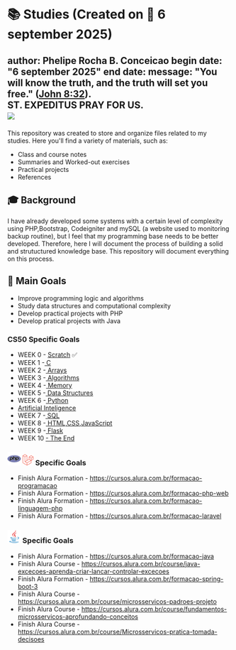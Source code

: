 # 📚 Studies (Created on 📅 6 september 2025)
author: Phelipe Rocha B. Conceicao
begin date: "6 september 2025"
end date: 
message: "You will know the truth, and the truth will set you free." (<a href=https://www.vatican.va/archive/ENG0839/__PXG.HTM>John 8:32</a>).</br>
ST. EXPEDITUS PRAY FOR US.</br>
<img src=images\Expeditus.jpg>
---

This repository was created to store and organize files related to my studies. Here you'll find a variety of materials, such as:

- Class and course notes
- Summaries and Worked-out exercises
- Practical projects
- References

## 🎓 Background

I have already developed some systems with a certain level of complexity using PHP,Bootstrap, Codeigniter and mySQL (a website used to monitoring backup routine), but I feel that my programming base needs to be better developed. 
Therefore, here I will document the process of building a solid and strutuctured knowledge base. This repository will document everything on this process.

## 🎯 Main Goals
- Improve programming logic and algorithms
- Study data structures and computational complexity
- Develop practical projects with PHP
- Develop pratical projects with Java

### CS50 Specific Goals 
- WEEK 0 - <a href=https://learning.edx.org/course/course-v1:HarvardX+CS50+X/block-v1:HarvardX+CS50+X+type@sequential+block@41335074798c4a65ac8d3fbdd31f5a49/>Scratch</a> ✅
- WEEK 1 -<a href=https://learning.edx.org/course/course-v1:HarvardX+CS50+X/block-v1:HarvardX+CS50+X+type@sequential+block@76ab3323330c4d9895a5e85028cbc2f6/> C  </a>
- WEEK 2 -<a href=https://learning.edx.org/course/course-v1:HarvardX+CS50+X/block-v1:HarvardX+CS50+X+type@sequential+block@52442dc728364068a280526913bb390e/> Arrays </a>
- WEEK 3 -<a href=https://learning.edx.org/course/course-v1:HarvardX+CS50+X/block-v1:HarvardX+CS50+X+type@sequential+block@f1b8f52f035048a39bfc051daabb4159/> Algorithms  </a>
- WEEK 4 -<a href=https://learning.edx.org/course/course-v1:HarvardX+CS50+X/block-v1:HarvardX+CS50+X+type@sequential+block@5f1410ab6b7149229b568d657c3baa2f/> Memory  </a>
- WEEK 5 -<a href=https://learning.edx.org/course/course-v1:HarvardX+CS50+X/block-v1:HarvardX+CS50+X+type@sequential+block@37b2c713b17049e3b73781f4d83f0ab6/> Data Structures  </a>
- WEEK 6 -<a href=https://learning.edx.org/course/course-v1:HarvardX+CS50+X/block-v1:HarvardX+CS50+X+type@sequential+block@9bbbe42de8fb420c80ff25e398c2fb2a/> Python  </a>
- <a href=https://learning.edx.org/course/course-v1:HarvardX+CS50+X/block-v1:HarvardX+CS50+X+type@sequential+block@21945530f3194b5c95e9af75e2c72cfe/>Artificial Inteligence  </a>
- WEEK 7 -<a href=https://learning.edx.org/course/course-v1:HarvardX+CS50+X/block-v1:HarvardX+CS50+X+type@sequential+block@d10757e51e1c406ca953820a30a1f4ed/> SQL  </a>
- WEEK 8 -<a href=https://learning.edx.org/course/course-v1:HarvardX+CS50+X/block-v1:HarvardX+CS50+X+type@sequential+block@285047c83b124824b92dd0bdc7841e9c/> HTML,CSS,JavaScript </a>
- WEEK 9 -<a href=https://learning.edx.org/course/course-v1:HarvardX+CS50+X/block-v1:HarvardX+CS50+X+type@sequential+block@26e2c4076442461a8b5369143b6a9c79/> Flask  </a>
- WEEK 10 <a href=https://learning.edx.org/course/course-v1:HarvardX+CS50+X/block-v1:HarvardX+CS50+X+type@sequential+block@26e2c4076442461a8b5369143b6a9c79/>- The End </a>


###  <img height=30em src=https://raw.githubusercontent.com/devicons/devicon/master/icons/php/php-original.svg /> <img height=25em src=https://raw.githubusercontent.com/devicons/devicon/master/icons/laravel/laravel-original.svg />  Specific Goals 
- Finish Alura Formation - https://cursos.alura.com.br/formacao-programacao
- Finish Alura Formation - https://cursos.alura.com.br/formacao-php-web
- Finish Alura Formation - https://cursos.alura.com.br/formacao-linguagem-php
- Finish Alura Formation - https://cursos.alura.com.br/formacao-laravel

### <img height=30em src=https://raw.githubusercontent.com/devicons/devicon/master/icons/java/java-original.svg /> Specific Goals 
- Finish Alura Formation - https://cursos.alura.com.br/formacao-java
- Finish Alura Course - https://cursos.alura.com.br/course/java-excecoes-aprenda-criar-lancar-controlar-excecoes
- Finish Alura Formation - https://cursos.alura.com.br/formacao-spring-boot-3
- Finish Alura Course - https://cursos.alura.com.br/course/microsservicos-padroes-projeto
- Finish Alura Course - https://cursos.alura.com.br/course/fundamentos-microsservicos-aprofundando-conceitos
- Finish Alura Course - https://cursos.alura.com.br/course/Microsservicos-pratica-tomada-decisoes
  
